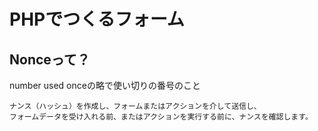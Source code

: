 # PHPでつくるフォーム

## Nonceって？

number used onceの略で使い切りの番号のこと

```
ナンス（ハッシュ）を作成し、フォームまたはアクションを介して送信し、
フォームデータを受け入れる前、またはアクションを実行する前に、ナンスを確認します。
```

